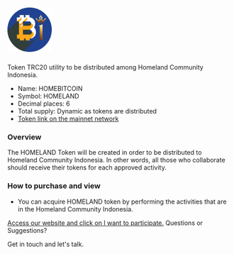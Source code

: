 # <img src="logo/hbtc.png" alt="HBTC" width="100px">

Token TRC20 utility to be distributed among Homeland Community Indonesia.

- Name: HOMEBITCOIN
- Symbol: HOMELAND
- Decimal places: 6
- Total supply: Dynamic as tokens are distributed
- [Token link on the mainnet network](https://tronscan.org/#/token20/TC6E2KxJfYtPXVo7AHTKFpjfzjy5hzSwYL)

### Overview

The HOMELAND Token will be created in order to be distributed to Homeland Community Indonesia. In other words, all those who collaborate should receive their tokens for each approved activity.

### How to purchase and view

- You can acquire HOMELAND token by performing the activities that are in the Homeland Community Indonesia.


[Access our website and click on I want to participate.](https://homelandcommunityindonesia.com/)
Questions or Suggestions?

Get in touch and let's talk.

